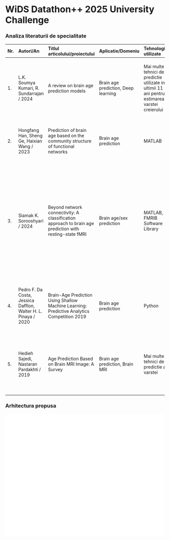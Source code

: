 # **WiDS Datathon++ 2025 University Challenge**

### Analiza literaturii de specialitate
| Nr. | Autori/An | Titlul articolului/proiectului | Aplicatie/Domeniu | Tehnologii utilizate | Metodologie/Abordare | Rezultate | Limitari | Comentarii suplimentare | 
| :--- | :--- | :--- | :--- | :--- | :--- | :--- | :--- | :--- |
| 1. | L.K. Soumya Kumari, R. Sundarrajan / 2024 | A review on brain age prediction models | Brain age prediction, Deep learning | Mai multe tehnici de predictie utilizate in ultimii 11 ani pentru estimarea varstei creierului | Comparatie intre diverse tehnici si modele (SVR, CNNs, RNNs, combinatii de modele) | Cel mai bun rezultat obtinut pe fMRI-uri: SVR (Support Vector Regression)  MAE = 0.753 years |   | Un model de regresie eficient pentru datele proiectului nostru este SVR |
| 2. | Hongfang Han, Sheng Ge, Haixian Wang / 2023 | Prediction of brain age based on the community structure of functional networks | Brain age prediction | MATLAB | S-au testat 6 modele de machine learning diferite (SVR, RVR, LASSO, EN, RR, XGBoost) pentru predictia varstei | SVR MAE = 0.753 years | S-a folosit un numar mic de date, dintre care una singura pentru verificarea acuratetei finale |   |
| 3. | Siamak K. Sorooshyari / 2024 | Beyond network connectivity: A classification approach to brain age prediction with resting-state fMRI | Brain age/sex prediction | MATLAB, FMRIB Software Library | S-au utilizat fMRI-uri de la 887 de indivizi cu varste intre 21-85 ani, esantionate cu ajutorul metodei Monte-Carlo, pentru antrenarea unui SVM. Scopul a fost observarea acuratetei pentru categorii de varsta si diferentierea intre sexe. | S-a observat ca diferentele intre sexe se diminueaza odata cu cresterea in varsta devenind minime intre 61 si 70 de ani. S-a constatat ca nu se poate realiza o predictie a sexului individului. | Nu s-au realizat optimizari asupra spatiului de date | Avand in vedere ca datele primite pentru proiectul nostru consista in indivizi cu varste intre 5-22 ani, vom lua in considerare o esantionare pe sexe pentru o acuratete sporita |
| 4. | Pedro F. Da Costa, Jessica Dafflon, Walter H. L. Pinaya / 2020 | Brain-Age Prediction Using Shallow Machine Learning: Predictive Analytics Competition 2019 | Brain age prediction | Python | S-au testat diverse modele (LR, SVR, GPR, Decision Trees) pe un set de date de 2,640 participanti. S-a folosit un ansamblu de modele de predictie pentru varianta finala. | S-a obtinut pentru SVR combinat cu date despre materia cenusie si cea alba:  MAE = 4.571 | Nu s-au luat in considerare modelele pentru care MAE>7 |   |
| 5. | Hedieh Sajedi, Nastaran Pardakhti / 2019 | Age Prediction Based on Brain MRI Image: A Survey | Brain age prediction, Brain MRI | Mai multe tehnici de predictie a varstei | Sunt analizate diverse tipuri de metode de procesare a imaginilor (pixel-based, voxel-based si surface-based) si diverse modele de predictie de Machine Learning (SVR, GPR) si Deep Learning (CNN) | SVM Voxel based:  Accuracy = 96.25%   MAE = 5.08    Using small kernel size  GR = 97.6%  SS = 100%  SC = 95.8% | Costuri computationale ridicate, senzitivitate la calitatea imaginilor |   |

### Arhitectura propusa
<p align="center">
  <img src="/Diagrama/DiagramaWiDS.png">
</p>

